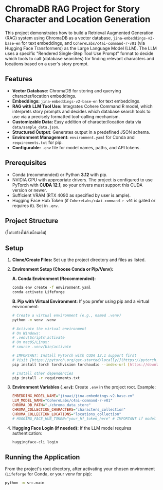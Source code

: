 # ChromaDB RAG Project for Story Character and Location Generation

This project demonstrates how to build a Retrieval Augmented Generation (RAG) system using ChromaDB as a vector database, `jina-embeddings-v2-base-en` for text embeddings, and `CohereLabs/c4ai-command-r-v01` (via Hugging Face Transformers) as the Large Language Model (LLM). The LLM uses a specific "Rendered Single-Step Tool Use Prompt" format to decide which tools to call (database searches) for finding relevant characters and locations based on a user's story prompt.

## Features

- **Vector Database:** ChromaDB for storing and querying character/location embeddings.
- **Embeddings:** `jina-embeddings-v2-base-en` for text embeddings.
- **RAG with LLM Tool Use:** Integrates Cohere Command R model, which interprets story prompts and decides which database search tools to use via a precisely formatted tool-calling mechanism.
- **Customizable Data:** Easy addition of character/location data via `data/sample_data.json`.
- **Structured Output:** Generates output in a predefined JSON schema.
- **Environment Management:** `environment.yaml` for Conda and `requirements.txt` for pip.
- **Configurable:** `.env` file for model names, paths, and API tokens.

## Prerequisites

- Conda (recommended) or Python **3.12** with pip.
- NVIDIA GPU with appropriate drivers. The project is configured to use PyTorch with **CUDA 12.1**, so your drivers must support this CUDA version or newer.
- Sufficient VRAM (RTX 4090 as specified by user is ample).
- Hugging Face Hub Token (if `CohereLabs/c4ai-command-r-v01` is gated or requires it). Set in `.env`.

## Project Structure

(โครงสร้างไฟล์เหมือนเดิม)

## Setup

1.  **Clone/Create Files:** Set up the project directory and files as listed.

2.  **Environment Setup (Choose Conda or Pip/Venv):**

    **A. Conda Environment (Recommended):**

    ```bash
    conda env create -f environment.yaml
    conda activate Lifeforge
    ```

    **B. Pip with Virtual Environment:**
    If you prefer using pip and a virtual environment:

    ```bash
    # Create a virtual environment (e.g., named .venv)
    python -m venv .venv

    # Activate the virtual environment
    # On Windows:
    # .venv\Scripts\activate
    # On macOS/Linux:
    # source .venv/bin/activate

    # IMPORTANT: Install PyTorch with CUDA 12.1 support first
    # Visit [https://pytorch.org/get-started/locally/](https://pytorch.org/get-started/locally/) for the latest command if needed
    pip install torch torchvision torchaudio --index-url [https://download.pytorch.org/whl/cu121](https://download.pytorch.org/whl/cu121)

    # Install other dependencies
    pip install -r requirements.txt
    ```

3.  **Environment Variables (`.env`):**
    Create `.env` in the project root. Example:

    ```ini
    EMBEDDING_MODEL_NAME="jinaai/jina-embeddings-v2-base-en"
    LLM_MODEL_NAME="CohereLabs/c4ai-command-r-v01"
    CHROMA_DB_PATH="./chroma_data_store"
    CHROMA_COLLECTION_CHARACTERS="characters_collection"
    CHROMA_COLLECTION_LOCATIONS="locations_collection"
    # HUGGING_FACE_HUB_TOKEN="your_hf_token_here" # IMPORTANT if model is gated
    ```

4.  **Hugging Face Login (if needed):**
    If the LLM model requires authentication:
    ```bash
    huggingface-cli login
    ```

## Running the Application

From the project's root directory, after activating your chosen environment (`Lifeforge` for Conda, or your venv for pip):

```bash
python -m src.main
```
